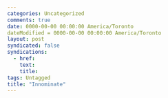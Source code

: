 ```yaml
---
categories: Uncategorized
comments: true
date: 0000-00-00 00:00:00 America/Toronto
dateModified = 0000-00-00 00:00:00 America/Toronto
layout: post
syndicated: false
syndications:
  - href: 
    text: 
    title: 
tags: Untagged
title: "Innominate"
---
```

